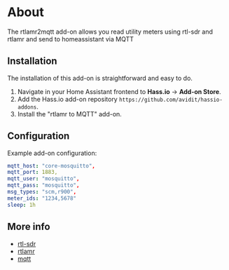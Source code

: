 # About

The rtlamr2mqtt add-on allows you read utility meters
using rtl-sdr and rtlamr and send to homeassistant via MQTT

## Installation

The installation of this add-on is straightforward and easy to do.

1. Navigate in your Home Assistant frontend to **Hass.io** -> **Add-on Store**.
2. Add the Hass.io add-on repository `https://github.com/avidit/hassio-addons`.
3. Install the "rtlamr to MQTT" add-on.

## Configuration

Example add-on configuration:

```yaml
mqtt_host: "core-mosquitto",
mqtt_port: 1883,
mqtt_user: "mosquitto",
mqtt_pass: "mosquitto",
msg_types: "scm,r900",
meter_ids: "1234,5678"
sleep: 1h
```

## More info

- [rtl-sdr](https://osmocom.org/projects/rtl-sdr)
- [rtlamr](https://github.com/bemasher/rtlamr)
- [mqtt](https://mqtt.org/)
